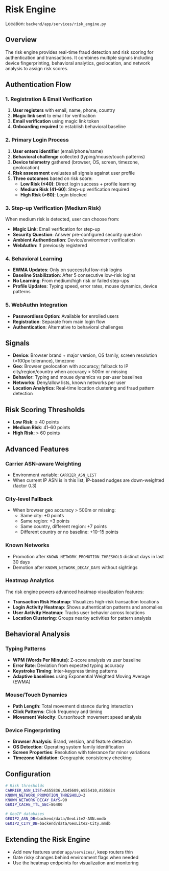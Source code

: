# Risk Engine

Location: `backend/app/services/risk_engine.py`

## Overview

The risk engine provides real-time fraud detection and risk scoring for authentication and transactions. It combines multiple signals including device fingerprinting, behavioral analytics, geolocation, and network analysis to assign risk scores.

## Authentication Flow

### 1. Registration & Email Verification

1. **User registers** with email, name, phone, country
2. **Magic link sent** to email for verification
3. **Email verification** using magic link token
4. **Onboarding required** to establish behavioral baseline

### 2. Primary Login Process

1. **User enters identifier** (email/phone/name)
2. **Behavioral challenge** collected (typing/mouse/touch patterns)
3. **Device telemetry** gathered (browser, OS, screen, timezone, geolocation)
4. **Risk assessment** evaluates all signals against user profile
5. **Three outcomes** based on risk score:
   - **Low Risk (≤40)**: Direct login success + profile learning
   - **Medium Risk (41-60)**: Step-up verification required
   - **High Risk (>60)**: Login blocked

### 3. Step-up Verification (Medium Risk)

When medium risk is detected, user can choose from:

- **Magic Link**: Email verification for step-up
- **Security Question**: Answer pre-configured security question
- **Ambient Authentication**: Device/environment verification
- **WebAuthn**: If previously registered

### 4. Behavioral Learning

- **EWMA Updates**: Only on successful low-risk logins
- **Baseline Stabilization**: After 5 consecutive low-risk logins
- **No Learning**: From medium/high risk or failed step-ups
- **Profile Updates**: Typing speed, error rates, mouse dynamics, device patterns

### 5. WebAuthn Integration

- **Passwordless Option**: Available for enrolled users
- **Registration**: Separate from main login flow
- **Authentication**: Alternative to behavioral challenges

## Signals

- **Device**: Browser brand + major version, OS family, screen resolution (±100px tolerance), timezone
- **Geo**: Browser geolocation with accuracy; fallback to IP city/region/country when accuracy > 500m or missing
- **Behavior**: Typing and mouse dynamics vs per-user baselines
- **Networks**: Deny/allow lists, known networks per user
- **Location Analytics**: Real-time location clustering and fraud pattern detection

## Risk Scoring Thresholds

- **Low Risk**: ≤ 40 points
- **Medium Risk**: 41–60 points
- **High Risk**: > 60 points

## Advanced Features

### Carrier ASN-aware Weighting

- Environment variable: `CARRIER_ASN_LIST`
- When current IP ASN is in this list, IP-based nudges are down-weighted (factor 0.3)

### City-level Fallback

- When browser geo accuracy > 500m or missing:
  - Same city: +0 points
  - Same region: +3 points
  - Same country, different region: +7 points
  - Different country or no baseline: +10–15 points

### Known Networks

- Promotion after `KNOWN_NETWORK_PROMOTION_THRESHOLD` distinct days in last 30 days
- Demotion after `KNOWN_NETWORK_DECAY_DAYS` without sightings

### Heatmap Analytics

The risk engine powers advanced heatmap visualization features:

- **Transaction Risk Heatmap**: Visualizes high-risk transaction locations
- **Login Activity Heatmap**: Shows authentication patterns and anomalies
- **User Activity Heatmap**: Tracks user behavior across locations
- **Location Clustering**: Groups nearby activities for pattern analysis

## Behavioral Analysis

### Typing Patterns

- **WPM (Words Per Minute)**: Z-score analysis vs user baseline
- **Error Rate**: Deviation from expected typing accuracy
- **Keystroke Timing**: Inter-keypress timing patterns
- **Adaptive baselines** using Exponential Weighted Moving Average (EWMA)

### Mouse/Touch Dynamics

- **Path Length**: Total movement distance during interaction
- **Click Patterns**: Click frequency and timing
- **Movement Velocity**: Cursor/touch movement speed analysis

### Device Fingerprinting

- **Browser Analysis**: Brand, version, and feature detection
- **OS Detection**: Operating system family identification
- **Screen Properties**: Resolution with tolerance for minor variations
- **Timezone Validation**: Geographic consistency checking

## Configuration

```bash
# Risk thresholds
CARRIER_ASN_LIST=AS55836,AS45609,AS55410,AS55824
KNOWN_NETWORK_PROMOTION_THRESHOLD=3
KNOWN_NETWORK_DECAY_DAYS=90
GEOIP_CACHE_TTL_SEC=86400

# GeoIP databases
GEOIP2_ASN_DB=backend/data/GeoLite2-ASN.mmdb
GEOIP2_CITY_DB=backend/data/GeoLite2-City.mmdb
```

## Extending the Risk Engine

- Add new features under `app/services/`, keep routers thin
- Gate risky changes behind environment flags when needed
- Use the heatmap endpoints for visualization and monitoring
